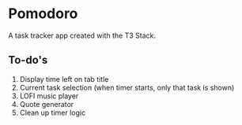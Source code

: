 # Pomodoro

A task tracker app created with the T3 Stack.

## To-do's

1. Display time left on tab title
2. Current task selection (when timer starts, only that task is shown)
3. LOFI music player
4. Quote generator
5. Clean up timer logic
